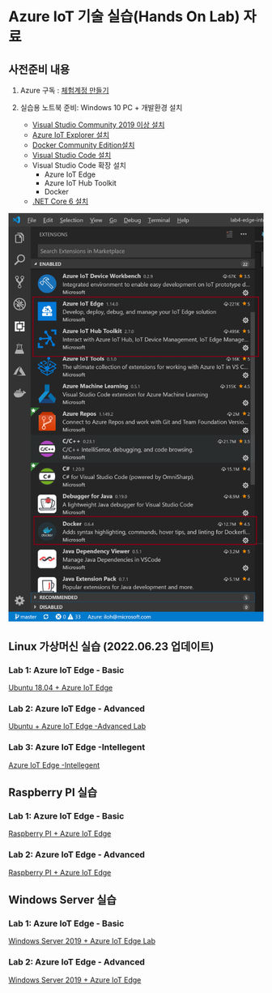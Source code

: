 # Azure IoT 기술 실습(Hands On Lab) 자료

## 사전준비 내용

1. Azure 구독 : [체험계정 만들기](https://azure.microsoft.com/ko-kr/free/)

1. 실습용 노트북 준비: Windows 10 PC + 개발환경 설치 
    * [Visual Studio Community 2019 이상 설치](https://www.visualstudio.com/ko/downloads/) 
    * [Azure IoT Explorer 설치](https://github.com/Azure/azure-iot-explorer/releases)
    * [Docker Community Edition설치](https://docs.docker.com/docker-for-windows/install/)
    * [Visual Studio Code 설치](https://code.visualstudio.com/download)
    * Visual Studio Code 확장 설치
      * Azure IoT Edge
      * Azure IoT Hub Toolkit
      * Docker
    * [.NET Core 6 설치](https://dotnet.microsoft.com/en-us/download/dotnet/6.0)

![](images/IntelligentEdge/vscode-extension.png)

## Linux 가상머신 실습 (2022.06.23 업데이트)

### Lab 1: Azure IoT Edge - Basic

[Ubuntu 18.04 + Azure IoT Edge](lab1-edge-basic-ubuntu.md)

### Lab 2: Azure IoT Edge - Advanced

[Ubuntu + Azure IoT Edge -Advanced Lab](lab2-edge-advanced-ubuntu.md)

### Lab 3: Azure IoT Edge -Intellegent 

[Azure IoT Edge -Intellegent](lab3/lab3-intellegent-edge.md)

## Raspberry PI 실습

### Lab 1: Azure IoT Edge - Basic

[Raspberry PI + Azure IoT Edge](lab1-edge-basic-rpi.md)

### Lab 2: Azure IoT Edge - Advanced

[Raspberry PI + Azure IoT Edge](lab2-edge-advanced-rpi.md)


## Windows Server 실습

### Lab 1: Azure IoT Edge - Basic

[Windows Server 2019 + Azure IoT Edge Lab](lab1-edge-basic-windows.md)

### Lab 2: Azure IoT Edge - Advanced

[Windows Server 2019 + Azure IoT Edge](lab2-edge-advanced-windows.md)
